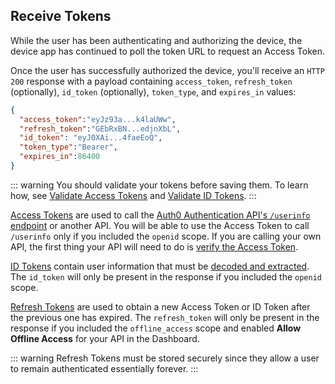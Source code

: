 
## Receive Tokens

While the user has been authenticating and authorizing the device, the device app has continued to poll the token URL to request an Access Token. 

Once the user has successfully authorized the device, you'll receive an `HTTP 200` response with a payload containing `access_token`, `refresh_token` (optionally), `id_token` (optionally), `token_type`, and `expires_in` values:

```json
{
  "access_token":"eyJz93a...k4laUWw",
  "refresh_token":"GEbRxBN...edjnXbL",
  "id_token": "eyJ0XAi...4faeEoQ",
  "token_type":"Bearer",
  "expires_in":86400
}
```
::: warning
You should validate your tokens before saving them. To learn how, see [Validate Access Tokens](/tokens/guides/validate-access-tokens) and [Validate ID Tokens](/tokens/guides/validate-id-tokens).
::: 

[Access Tokens](/tokens/concepts/access-token) are used to call the [Auth0 Authentication API's `/userinfo` endpoint](/api/authentication#get-user-info) or another API. You will be able to use the Access Token to call `/userinfo` only if you included the `openid` scope. If you are calling your own API, the first thing your API will need to do is [verify the Access Token](/tokens/guides/validate-access-tokens).

[ID Tokens](/tokens/concepts/id-tokens) contain user information that must be [decoded and extracted](/tokens/id-tokens#id-token-payload). The `id_token` will only be present in the response if you included the `openid` scope.

[Refresh Tokens](/tokens/concepts/refresh-tokens) are used to obtain a new Access Token or ID Token after the previous one has expired. The `refresh_token` will only be present in the response if you included the `offline_access` scope and enabled __Allow Offline Access__ for your API in the Dashboard.

::: warning
Refresh Tokens must be stored securely since they allow a user to remain authenticated essentially forever.
:::
